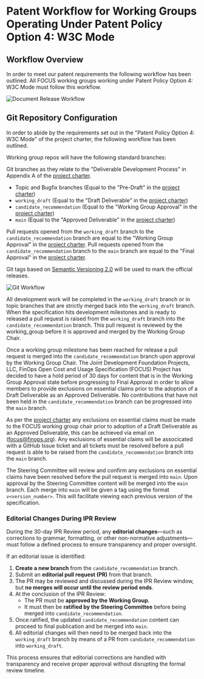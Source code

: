 Patent Workflow for Working Groups Operating Under Patent Policy Option 4: W3C Mode
===================================================================================

Workflow Overview
-----------------

In order to meet our patent requirements the following workflow has been outlined. All FOCUS working groups working under Patent Policy Option 4: W3C Mode must follow this workflow.

![Document Release Workflow](images/FOCUS_Document_Release_Workflow_v1.0.3.png?raw=true "Document Release Workflow")

Git Repository Configuration
------------------

In order to abide by the requirements set out in the "Patent Policy Option 4: W3C Mode" of the project charter, the following workflow has been outlined.

Working group repos will have the following standard branches:

Git branches as they relate to the "Deliverable Development Process" in Appendix A of the [project charter](https://github.com/FinOps-Open-Cost-and-Usage-Spec/foundation/blob/main/FOCUS_-_Membership_Agreement_Package_for_use.pdf).

* Topic and Bugfix branches (Equal to the "Pre-Draft" in the [project charter](https://github.com/FinOps-Open-Cost-and-Usage-Spec/foundation/blob/main/FOCUS_-_Membership_Agreement_Package_for_use.pdf))
* `working_draft` (Equal to the "Draft Deliverable" in the [project charter](https://github.com/FinOps-Open-Cost-and-Usage-Spec/foundation/blob/main/FOCUS_-_Membership_Agreement_Package_for_use.pdf))
* `candidate_recommendation` (Equal to the "Working Group Approval" in the [project charter](https://github.com/FinOps-Open-Cost-and-Usage-Spec/foundation/blob/main/FOCUS_-_Membership_Agreement_Package_for_use.pdf))
* `main` (Equal to the "Approved Deliverable" in the [project charter](https://github.com/FinOps-Open-Cost-and-Usage-Spec/foundation/blob/main/FOCUS_-_Membership_Agreement_Package_for_use.pdf))

Pull requests opened from the `working_draft` branch to the `candidate_recommendation` branch are equal to the "Working Group Approval" in the [project charter](https://github.com/FinOps-Open-Cost-and-Usage-Spec/foundation/blob/main/FOCUS_-_Membership_Agreement_Package_for_use.pdf).
Pull requests opened from the `candidate_recommendation` branch to the `main` branch are equal to the "Final Approval" in the [project charter](https://github.com/FinOps-Open-Cost-and-Usage-Spec/foundation/blob/main/FOCUS_-_Membership_Agreement_Package_for_use.pdf).


Git tags based on [Semantic Versioning 2.0](https://semver.org/spec/v2.0.0.html) will be used to mark the official releases.

![Git Workflow](images/FOCUS_GIT_Workflow_v1.0.3.png?raw=true "Git Workflow")

All development work will be completed in the `working_draft` branch or in topic branches that are strictly merged back into the `working_draft` branch. When the specification hits development milestones and is ready to released a pull request is raised from the `working_draft` branch into the `candidate_recommendation` branch. This pull request is reviewed by the working_group before it is approved and merged by the Working Group Chair. 

Once a working group milestone has been reached for release a pull request is merged into the `candidate_recommendation` branch upon approval by the Working Group Chair. The Joint Development Foundation Projects, LLC, FinOps Open Cost and Usage Specification (FOCUS) Project has decided to have a hold period of 30 days for content that is in the Working Group Approval state before progressing to Final Approval in order to allow members to provide exclusions on essential claims prior to the adoption of a Draft Deliverable as an Approved Deliverable. No contributions that have not been held in the `candidate_recommendation` branch can be progressed into the `main` branch. 

As per the [project charter](https://github.com/FinOps-Open-Cost-and-Usage-Spec/foundation/blob/main/FOCUS_-_Membership_Agreement_Package_for_use.pdf) any exclusions on essential claims must be made to the FOCUS working group chair prior to adoption of a Draft Deliverable as an Approved Deliverable, this can be achieved via email on (focus@finops.org). Any exclusions of essential claims will be associcated with a GitHub Issue ticket and all tickets must be resolved before a pull request is able to be raised from the `candidate_recommendation` branch into the `main` branch.

The Steering Committee will review and confirm any exclusions on essential claims have been resolved before the pull request is merged into `main`. Upon approval by the Steering Committee content will be merged into the `main` branch. Each merge into `main` will be given a tag using the format `v<version_number>`. This will facilitate viewing each previous version of the specification.

### Editorial Changes During IPR Review

During the 30-day IPR Review period, any **editorial changes**—such as corrections to grammar, formatting, or other non-normative adjustments—must follow a defined process to ensure transparency and proper oversight.

If an editorial issue is identified:

1. **Create a new branch** from the `candidate_recommendation` branch.
2. Submit an **editorial pull request (PR)** from that branch.
3. The PR may be reviewed and discussed during the IPR Review window, but **no merges will occur until the review period ends**.
4. At the conclusion of the IPR Review:
   - The PR must be **approved by the Working Group**.
   - It must then be **ratified by the Steering Committee** before being merged into `candidate_recommendation`.
5. Once ratified, the updated `candidate_recommendation` content can proceed to final publication and be merged into `main`.
6. All editorial changes will then need to be merged back into the `working_draft` branch by means of a PR from `candidate_recommendation` into `working_draft`.

This process ensures that editorial corrections are handled with transparency and receive proper approval without disrupting the formal review timeline.
